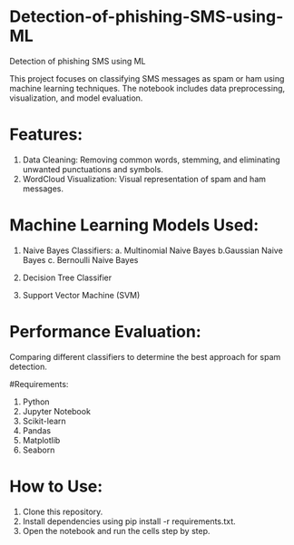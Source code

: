 # Detection-of-phishing-SMS-using-ML
Detection of phishing SMS using ML

This project focuses on classifying SMS messages as spam or ham using machine learning techniques. The notebook includes data preprocessing, visualization, and model evaluation.

# Features:
1. Data Cleaning: Removing common words, stemming, and eliminating unwanted punctuations and symbols.
2. WordCloud Visualization: Visual representation of spam and ham messages.

# Machine Learning Models Used:
1. Naive Bayes Classifiers:
   a. Multinomial Naive Bayes
   b.Gaussian Naive Bayes
   c. Bernoulli Naive Bayes

2. Decision Tree Classifier

3. Support Vector Machine (SVM)

# Performance Evaluation: 
Comparing different classifiers to determine the best approach for spam detection.

#Requirements:
1. Python
2. Jupyter Notebook
3. Scikit-learn
4. Pandas
5. Matplotlib
6. Seaborn

# How to Use:
1. Clone this repository.
2. Install dependencies using pip install -r requirements.txt.
3. Open the notebook and run the cells step by step.
